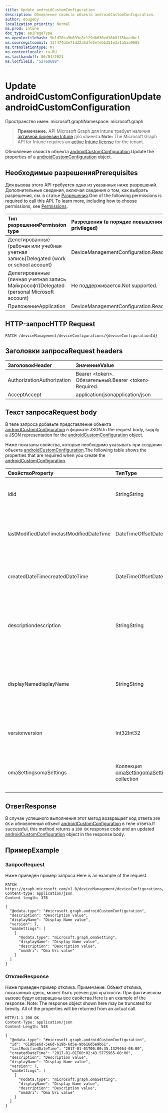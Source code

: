 ```yaml
---
title: Update androidCustomConfiguration
description: Обновление свойств объекта androidCustomConfiguration.
author: dougeby
localization_priority: Normal
ms.prod: intune
doc_type: apiPageType
ms.openlocfilehash: 9b1d78ca9b693e8c129db630ed16b8f15baedbc1
ms.sourcegitcommit: 13f474d3e71d32a5dfe2efebb351e3a1a5aa9685
ms.translationtype: MT
ms.contentlocale: ru-RU
ms.lasthandoff: 06/04/2021
ms.locfileid: "52760688"
---
```

# <a name="update-androidcustomconfiguration"></a><span data-ttu-id="4ea37-103">Update androidCustomConfiguration</span><span class="sxs-lookup"><span data-stu-id="4ea37-103">Update androidCustomConfiguration</span></span>

<span data-ttu-id="4ea37-104">Пространство имен: microsoft.graph</span><span class="sxs-lookup"><span data-stu-id="4ea37-104">Namespace: microsoft.graph</span></span>

> <span data-ttu-id="4ea37-105">**Примечание.** API Microsoft Graph для Intune требует наличия [активной лицензии Intune](https://go.microsoft.com/fwlink/?linkid=839381) для клиента.</span><span class="sxs-lookup"><span data-stu-id="4ea37-105">**Note:** The Microsoft Graph API for Intune requires an [active Intune license](https://go.microsoft.com/fwlink/?linkid=839381) for the tenant.</span></span>

<span data-ttu-id="4ea37-106">Обновление свойств объекта [androidCustomConfiguration](../resources/intune-deviceconfig-androidcustomconfiguration.md).</span><span class="sxs-lookup"><span data-stu-id="4ea37-106">Update the properties of a [androidCustomConfiguration](../resources/intune-deviceconfig-androidcustomconfiguration.md) object.</span></span>

## <a name="prerequisites"></a><span data-ttu-id="4ea37-107">Необходимые разрешения</span><span class="sxs-lookup"><span data-stu-id="4ea37-107">Prerequisites</span></span>
<span data-ttu-id="4ea37-p101">Для вызова этого API требуется одно из указанных ниже разрешений. Дополнительные сведения, включая сведения о том, как выбрать разрешения, см. в статье [Разрешения](/graph/permissions-reference).</span><span class="sxs-lookup"><span data-stu-id="4ea37-p101">One of the following permissions is required to call this API. To learn more, including how to choose permissions, see [Permissions](/graph/permissions-reference).</span></span>

|<span data-ttu-id="4ea37-110">Тип разрешения</span><span class="sxs-lookup"><span data-stu-id="4ea37-110">Permission type</span></span>|<span data-ttu-id="4ea37-111">Разрешения (в порядке повышения привилегий)</span><span class="sxs-lookup"><span data-stu-id="4ea37-111">Permissions (from least to most privileged)</span></span>|
|:---|:---|
|<span data-ttu-id="4ea37-112">Делегированные (рабочая или учебная учетная запись)</span><span class="sxs-lookup"><span data-stu-id="4ea37-112">Delegated (work or school account)</span></span>|<span data-ttu-id="4ea37-113">DeviceManagementConfiguration.ReadWrite.All</span><span class="sxs-lookup"><span data-stu-id="4ea37-113">DeviceManagementConfiguration.ReadWrite.All</span></span>|
|<span data-ttu-id="4ea37-114">Делегированные (личная учетная запись Майкрософт)</span><span class="sxs-lookup"><span data-stu-id="4ea37-114">Delegated (personal Microsoft account)</span></span>|<span data-ttu-id="4ea37-115">Не поддерживается.</span><span class="sxs-lookup"><span data-stu-id="4ea37-115">Not supported.</span></span>|
|<span data-ttu-id="4ea37-116">Приложение</span><span class="sxs-lookup"><span data-stu-id="4ea37-116">Application</span></span>|<span data-ttu-id="4ea37-117">DeviceManagementConfiguration.ReadWrite.All</span><span class="sxs-lookup"><span data-stu-id="4ea37-117">DeviceManagementConfiguration.ReadWrite.All</span></span>|

## <a name="http-request"></a><span data-ttu-id="4ea37-118">HTTP-запрос</span><span class="sxs-lookup"><span data-stu-id="4ea37-118">HTTP Request</span></span>
<!-- {
  "blockType": "ignored"
}
-->
``` http
PATCH /deviceManagement/deviceConfigurations/{deviceConfigurationId}
```

## <a name="request-headers"></a><span data-ttu-id="4ea37-119">Заголовки запроса</span><span class="sxs-lookup"><span data-stu-id="4ea37-119">Request headers</span></span>
|<span data-ttu-id="4ea37-120">Заголовок</span><span class="sxs-lookup"><span data-stu-id="4ea37-120">Header</span></span>|<span data-ttu-id="4ea37-121">Значение</span><span class="sxs-lookup"><span data-stu-id="4ea37-121">Value</span></span>|
|:---|:---|
|<span data-ttu-id="4ea37-122">Authorization</span><span class="sxs-lookup"><span data-stu-id="4ea37-122">Authorization</span></span>|<span data-ttu-id="4ea37-123">Bearer &lt;token&gt;. Обязательный.</span><span class="sxs-lookup"><span data-stu-id="4ea37-123">Bearer &lt;token&gt; Required.</span></span>|
|<span data-ttu-id="4ea37-124">Accept</span><span class="sxs-lookup"><span data-stu-id="4ea37-124">Accept</span></span>|<span data-ttu-id="4ea37-125">application/json</span><span class="sxs-lookup"><span data-stu-id="4ea37-125">application/json</span></span>|

## <a name="request-body"></a><span data-ttu-id="4ea37-126">Текст запроса</span><span class="sxs-lookup"><span data-stu-id="4ea37-126">Request body</span></span>
<span data-ttu-id="4ea37-127">В теле запроса добавьте представление объекта [androidCustomConfiguration](../resources/intune-deviceconfig-androidcustomconfiguration.md) в формате JSON.</span><span class="sxs-lookup"><span data-stu-id="4ea37-127">In the request body, supply a JSON representation for the [androidCustomConfiguration](../resources/intune-deviceconfig-androidcustomconfiguration.md) object.</span></span>

<span data-ttu-id="4ea37-128">Ниже показаны свойства, которые необходимо указывать при создании объекта [androidCustomConfiguration](../resources/intune-deviceconfig-androidcustomconfiguration.md).</span><span class="sxs-lookup"><span data-stu-id="4ea37-128">The following table shows the properties that are required when you create the [androidCustomConfiguration](../resources/intune-deviceconfig-androidcustomconfiguration.md).</span></span>

|<span data-ttu-id="4ea37-129">Свойство</span><span class="sxs-lookup"><span data-stu-id="4ea37-129">Property</span></span>|<span data-ttu-id="4ea37-130">Тип</span><span class="sxs-lookup"><span data-stu-id="4ea37-130">Type</span></span>|<span data-ttu-id="4ea37-131">Описание</span><span class="sxs-lookup"><span data-stu-id="4ea37-131">Description</span></span>|
|:---|:---|:---|
|<span data-ttu-id="4ea37-132">id</span><span class="sxs-lookup"><span data-stu-id="4ea37-132">id</span></span>|<span data-ttu-id="4ea37-133">String</span><span class="sxs-lookup"><span data-stu-id="4ea37-133">String</span></span>|<span data-ttu-id="4ea37-134">Ключ объекта.</span><span class="sxs-lookup"><span data-stu-id="4ea37-134">Key of the entity.</span></span> <span data-ttu-id="4ea37-135">Наследуется от объекта [deviceConfiguration](../resources/intune-deviceconfig-deviceconfiguration.md).</span><span class="sxs-lookup"><span data-stu-id="4ea37-135">Inherited from [deviceConfiguration](../resources/intune-deviceconfig-deviceconfiguration.md)</span></span>|
|<span data-ttu-id="4ea37-136">lastModifiedDateTime</span><span class="sxs-lookup"><span data-stu-id="4ea37-136">lastModifiedDateTime</span></span>|<span data-ttu-id="4ea37-137">DateTimeOffset</span><span class="sxs-lookup"><span data-stu-id="4ea37-137">DateTimeOffset</span></span>|<span data-ttu-id="4ea37-138">Дата и время последнего изменения объекта.</span><span class="sxs-lookup"><span data-stu-id="4ea37-138">DateTime the object was last modified.</span></span> <span data-ttu-id="4ea37-139">Наследуется от объекта [deviceConfiguration](../resources/intune-deviceconfig-deviceconfiguration.md).</span><span class="sxs-lookup"><span data-stu-id="4ea37-139">Inherited from [deviceConfiguration](../resources/intune-deviceconfig-deviceconfiguration.md)</span></span>|
|<span data-ttu-id="4ea37-140">createdDateTime</span><span class="sxs-lookup"><span data-stu-id="4ea37-140">createdDateTime</span></span>|<span data-ttu-id="4ea37-141">DateTimeOffset</span><span class="sxs-lookup"><span data-stu-id="4ea37-141">DateTimeOffset</span></span>|<span data-ttu-id="4ea37-142">Дата и время создания объекта.</span><span class="sxs-lookup"><span data-stu-id="4ea37-142">DateTime the object was created.</span></span> <span data-ttu-id="4ea37-143">Наследуется от объекта [deviceConfiguration](../resources/intune-deviceconfig-deviceconfiguration.md).</span><span class="sxs-lookup"><span data-stu-id="4ea37-143">Inherited from [deviceConfiguration](../resources/intune-deviceconfig-deviceconfiguration.md)</span></span>|
|<span data-ttu-id="4ea37-144">description</span><span class="sxs-lookup"><span data-stu-id="4ea37-144">description</span></span>|<span data-ttu-id="4ea37-145">String</span><span class="sxs-lookup"><span data-stu-id="4ea37-145">String</span></span>|<span data-ttu-id="4ea37-146">Указанное администратором описание конфигурации устройства.</span><span class="sxs-lookup"><span data-stu-id="4ea37-146">Admin provided description of the Device Configuration.</span></span> <span data-ttu-id="4ea37-147">Наследуется от объекта [deviceConfiguration](../resources/intune-deviceconfig-deviceconfiguration.md).</span><span class="sxs-lookup"><span data-stu-id="4ea37-147">Inherited from [deviceConfiguration](../resources/intune-deviceconfig-deviceconfiguration.md)</span></span>|
|<span data-ttu-id="4ea37-148">displayName</span><span class="sxs-lookup"><span data-stu-id="4ea37-148">displayName</span></span>|<span data-ttu-id="4ea37-149">String</span><span class="sxs-lookup"><span data-stu-id="4ea37-149">String</span></span>|<span data-ttu-id="4ea37-150">Указанное администратором имя конфигурации устройства.</span><span class="sxs-lookup"><span data-stu-id="4ea37-150">Admin provided name of the device configuration.</span></span> <span data-ttu-id="4ea37-151">Наследуется от объекта [deviceConfiguration](../resources/intune-deviceconfig-deviceconfiguration.md).</span><span class="sxs-lookup"><span data-stu-id="4ea37-151">Inherited from [deviceConfiguration](../resources/intune-deviceconfig-deviceconfiguration.md)</span></span>|
|<span data-ttu-id="4ea37-152">version</span><span class="sxs-lookup"><span data-stu-id="4ea37-152">version</span></span>|<span data-ttu-id="4ea37-153">Int32</span><span class="sxs-lookup"><span data-stu-id="4ea37-153">Int32</span></span>|<span data-ttu-id="4ea37-154">Версия конфигурации устройства.</span><span class="sxs-lookup"><span data-stu-id="4ea37-154">Version of the device configuration.</span></span> <span data-ttu-id="4ea37-155">Наследуется от объекта [deviceConfiguration](../resources/intune-deviceconfig-deviceconfiguration.md).</span><span class="sxs-lookup"><span data-stu-id="4ea37-155">Inherited from [deviceConfiguration](../resources/intune-deviceconfig-deviceconfiguration.md)</span></span>|
|<span data-ttu-id="4ea37-156">omaSettings</span><span class="sxs-lookup"><span data-stu-id="4ea37-156">omaSettings</span></span>|<span data-ttu-id="4ea37-157">Коллекция [omaSetting](../resources/intune-deviceconfig-omasetting.md)</span><span class="sxs-lookup"><span data-stu-id="4ea37-157">[omaSetting](../resources/intune-deviceconfig-omasetting.md) collection</span></span>|<span data-ttu-id="4ea37-158">Параметры OMA.</span><span class="sxs-lookup"><span data-stu-id="4ea37-158">OMA settings.</span></span> <span data-ttu-id="4ea37-159">Эта коллекция может содержать не более 1000 элементов.</span><span class="sxs-lookup"><span data-stu-id="4ea37-159">This collection can contain a maximum of 1000 elements.</span></span>|



## <a name="response"></a><span data-ttu-id="4ea37-160">Ответ</span><span class="sxs-lookup"><span data-stu-id="4ea37-160">Response</span></span>
<span data-ttu-id="4ea37-161">В случае успешного выполнения этот метод возвращает код ответа `200 OK` и обновленный объект [androidCustomConfiguration](../resources/intune-deviceconfig-androidcustomconfiguration.md) в теле ответа.</span><span class="sxs-lookup"><span data-stu-id="4ea37-161">If successful, this method returns a `200 OK` response code and an updated [androidCustomConfiguration](../resources/intune-deviceconfig-androidcustomconfiguration.md) object in the response body.</span></span>

## <a name="example"></a><span data-ttu-id="4ea37-162">Пример</span><span class="sxs-lookup"><span data-stu-id="4ea37-162">Example</span></span>

### <a name="request"></a><span data-ttu-id="4ea37-163">Запрос</span><span class="sxs-lookup"><span data-stu-id="4ea37-163">Request</span></span>
<span data-ttu-id="4ea37-164">Ниже приведен пример запроса.</span><span class="sxs-lookup"><span data-stu-id="4ea37-164">Here is an example of the request.</span></span>
``` http
PATCH https://graph.microsoft.com/v1.0/deviceManagement/deviceConfigurations/{deviceConfigurationId}
Content-type: application/json
Content-length: 376

{
  "@odata.type": "#microsoft.graph.androidCustomConfiguration",
  "description": "Description value",
  "displayName": "Display Name value",
  "version": 7,
  "omaSettings": [
    {
      "@odata.type": "microsoft.graph.omaSetting",
      "displayName": "Display Name value",
      "description": "Description value",
      "omaUri": "Oma Uri value"
    }
  ]
}
```

### <a name="response"></a><span data-ttu-id="4ea37-165">Отклик</span><span class="sxs-lookup"><span data-stu-id="4ea37-165">Response</span></span>
<span data-ttu-id="4ea37-p109">Ниже приведен пример отклика. Примечание. Объект отклика, показанный здесь, может быть усечен для краткости. При фактическом вызове будут возвращены все свойства.</span><span class="sxs-lookup"><span data-stu-id="4ea37-p109">Here is an example of the response. Note: The response object shown here may be truncated for brevity. All of the properties will be returned from an actual call.</span></span>
``` http
HTTP/1.1 200 OK
Content-Type: application/json
Content-Length: 548

{
  "@odata.type": "#microsoft.graph.androidCustomConfiguration",
  "id": "619b5e6d-5e6d-619b-6d5e-9b616d5e9b61",
  "lastModifiedDateTime": "2017-01-01T00:00:35.1329464-08:00",
  "createdDateTime": "2017-01-01T00:02:43.5775965-08:00",
  "description": "Description value",
  "displayName": "Display Name value",
  "version": 7,
  "omaSettings": [
    {
      "@odata.type": "microsoft.graph.omaSetting",
      "displayName": "Display Name value",
      "description": "Description value",
      "omaUri": "Oma Uri value"
    }
  ]
}
```




